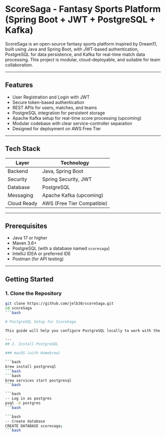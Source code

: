 # ScoreSaga - Fantasy Sports Platform (Spring Boot + JWT + PostgreSQL + Kafka)

ScoreSaga is an open-source fantasy sports platform inspired by Dream11, built using Java and Spring Boot, with JWT-based authentication, PostgreSQL for data persistence, and Kafka for real-time match data processing. This project is modular, cloud-deployable, and suitable for team collaboration.

---

## Features

- User Registration and Login with JWT
- Secure token-based authentication
- REST APIs for users, matches, and teams
- PostgreSQL integration for persistent storage
- Apache Kafka setup for real-time score processing (upcoming)
- Modular codebase with clear service-controller separation
- Designed for deployment on AWS Free Tier

---

## Tech Stack

| Layer        | Technology        |
|-------------|-------------------|
| Backend      | Java, Spring Boot |
| Security     | Spring Security, JWT |
| Database     | PostgreSQL        |
| Messaging    | Apache Kafka (upcoming) |
| Cloud Ready  | AWS (Free Tier Compatible) |

---

## Prerequisites

- Java 17 or higher
- Maven 3.6+
- PostgreSQL (with a database named `scoresaga`)
- IntelliJ IDEA or preferred IDE
- Postman (for API testing)

---
## Getting Started

### 1. Clone the Repository

```bash
git clone https://github.com/jelb30/scoreSaga.git
cd scoreSaga
```bash

# PostgreSQL Setup for ScoreSaga

This guide will help you configure PostgreSQL locally to work with the ScoreSaga Spring Boot application.

---
## 2. Install PostgreSQL

### macOS (with Homebrew)

```bash
brew install postgresql
```bash
```bash
brew services start postgresql
```bash

```bash
-- Log in as postgres
psql -U postgres
```bash

```bash
-- Create database
CREATE DATABASE scoresaga;
```bash
